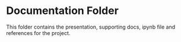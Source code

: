 # Documentation Folder
This folder contains the presentation, supporting docs, ipynb file and references for the project.
